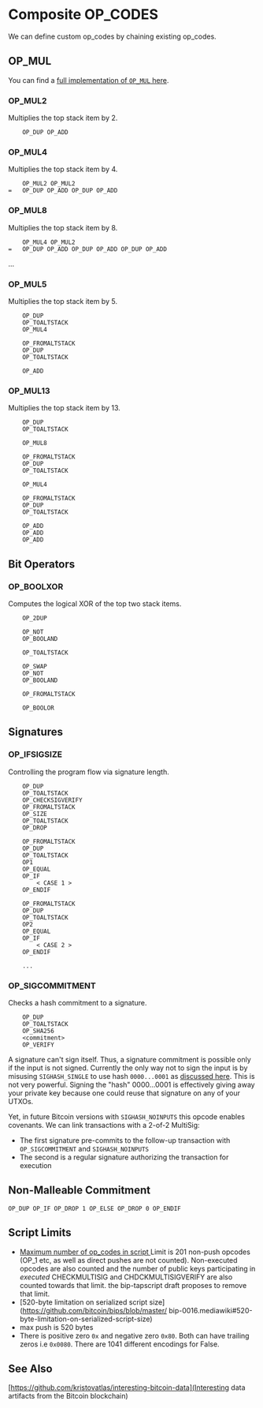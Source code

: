 # Composite OP_CODES

We can define custom op_codes by chaining existing op_codes. 

## OP_MUL

You can find a [full implementation of `OP_MUL` here](op_mul.md).

### OP_MUL2
Multiplies the top stack item by 2.
```
	OP_DUP OP_ADD
```

### OP_MUL4
Multiplies the top stack item by 4.
```
	OP_MUL2 OP_MUL2
=	OP_DUP OP_ADD OP_DUP OP_ADD
```

### OP_MUL8
Multiplies the top stack item by 8.
```
	OP_MUL4 OP_MUL2
=	OP_DUP OP_ADD OP_DUP OP_ADD OP_DUP OP_ADD
```

...

### OP_MUL5
Multiplies the top stack item by 5.
```
	OP_DUP
	OP_TOALTSTACK
	OP_MUL4

	OP_FROMALTSTACK
	OP_DUP
	OP_TOALTSTACK

	OP_ADD
```

### OP_MUL13
Multiplies the top stack item by 13.
```
	OP_DUP
	OP_TOALTSTACK

	OP_MUL8

	OP_FROMALTSTACK
	OP_DUP
	OP_TOALTSTACK

	OP_MUL4

	OP_FROMALTSTACK
	OP_DUP
	OP_TOALTSTACK

	OP_ADD
	OP_ADD
	OP_ADD
```

## Bit Operators

### OP_BOOLXOR
Computes the logical XOR of the top two stack items.

```
	OP_2DUP

	OP_NOT
	OP_BOOLAND

	OP_TOALTSTACK

	OP_SWAP
	OP_NOT
	OP_BOOLAND

	OP_FROMALTSTACK

	OP_BOOLOR
```

## Signatures

 
### OP_IFSIGSIZE

Controlling the program flow via signature length.

```
	OP_DUP
	OP_TOALTSTACK
	OP_CHECKSIGVERIFY
	OP_FROMALTSTACK
	OP_SIZE
	OP_TOALTSTACK
	OP_DROP

	OP_FROMALTSTACK
	OP_DUP
	OP_TOALTSTACK
	OP1
	OP_EQUAL
	OP_IF
		< CASE 1 >
	OP_ENDIF

	OP_FROMALTSTACK
	OP_DUP
	OP_TOALTSTACK
	OP2
	OP_EQUAL
	OP_IF
		< CASE 2 >
	OP_ENDIF
	
	...
```

### OP_SIGCOMMITMENT
Checks a hash commitment to a signature.

```
	OP_DUP
	OP_TOALTSTACK
	OP_SHA256
	<commitment>
	OP_VERIFY
```
A signature can't sign itself. Thus, a signature commitment is possible only if the input is not signed. Currently the only way not to sign the input is by misusing `SIGHASH_SINGLE` to use hash `0000...0001` as [discussed here](https://bitcointalk.org/index.php?topic=260595.0). This is not very powerful. Signing the "hash" 0000...0001 is effectively giving away your private key because one could reuse that signature on any of your UTXOs.

 Yet, in future Bitcoin versions with `SIGHASH_NOINPUTS` this opcode enables covenants. We can link transactions with a 2-of-2 MultiSig:

- The first signature pre-commits to the follow-up transaction with `OP_SIGCOMMITMENT` and `SIGHASH_NOINPUTS`
- The second is a regular signature authorizing the transaction for execution 

## Non-Malleable Commitment 

```
OP_DUP OP_IF OP_DROP 1 OP_ELSE OP_DROP 0 OP_ENDIF
```

## Script Limits

- [Maximum number of op_codes in script
](https://bitcoin.stackexchange.com/questions/38230/maximum-number-of-op-codes-in-script) Limit is 201 non-push opcodes (OP_1 etc, as well as direct pushes are not counted). Non-executed opcodes are also counted and the number of public keys participating in *executed* CHECKMULTISIG and CHDCKMULTISIGVERIFY are also counted towards that limit. the bip-tapscript draft proposes to remove that limit.
- [520-byte limitation on serialized script size](https://github.com/bitcoin/bips/blob/master/
bip-0016.mediawiki#520-byte-limitation-on-serialized-script-size)
- max push is 520 bytes
- There is positive zero `0x` and negative zero `0x80`. Both can have trailing zeros i.e `0x0080`. There are 1041 different encodings for False.

## See Also 
[https://github.com/kristovatlas/interesting-bitcoin-data](Interesting data artifacts from the Bitcoin blockchain)
